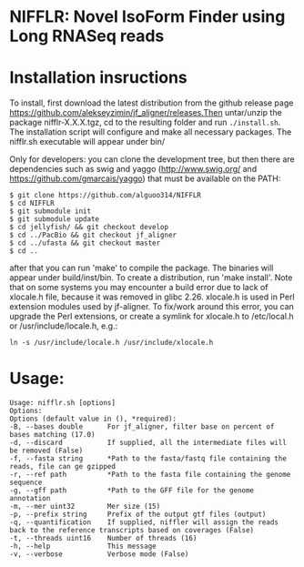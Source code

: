 # NIFFLR: Novel IsoForm Finder using Long RNASeq reads

# Installation insructions

To install, first download the latest distribution from the github release page https://github.com/alekseyzimin/jf_aligner/releases.Then untar/unzip the package nifflr-X.X.X.tgz, cd to the resulting folder and run `./install.sh`.  The installation script will configure and make all necessary packages.  The nifflr.sh executable will appear under bin/

Only for developers:  you can clone the development tree, but then there are dependencies such as swig and yaggo (http://www.swig.org/ and https://github.com/gmarcais/yaggo) that must be available on the PATH:

```
$ git clone https://github.com/alguoo314/NIFFLR
$ cd NIFFLR
$ git submodule init
$ git submodule update
$ cd jellyfish/ && git checkout develop
$ cd ../PacBio && git checkout jf_aligner
$ cd ../ufasta && git checkout master
$ cd ..
```
after that you can run 'make' to compile the package.  The binaries will appear under build/inst/bin.  To create a distribution, run 'make install'.
Note that on some systems you may encounter a build error due to lack of xlocale.h file, because it was removed in glibc 2.26.  xlocale.h is used in Perl extension modules used by jf-aligner.  To fix/work around this error, you can upgrade the Perl extensions, or create a symlink for xlocale.h to /etc/local.h or /usr/include/locale.h, e.g.:
```
ln -s /usr/include/locale.h /usr/include/xlocale.h
```

# Usage:
```
Usage: nifflr.sh [options]
Options:
Options (default value in (), *required):
-B, --bases double      For jf_aligner, filter base on percent of bases matching (17.0)
-d, --discard           If supplied, all the intermediate files will be removed (False)
-f, --fasta string      *Path to the fasta/fastq file containing the reads, file can ge gzipped
-r, --ref path          *Path to the fasta file containing the genome sequence
-g, --gff path          *Path to the GFF file for the genome annotation
-m, --mer uint32        Mer size (15)
-p, --prefix string     Prefix of the output gtf files (output)
-q, --quantification    If supplied, niffler will assign the reads back to the reference transcripts based on coverages (False)
-t, --threads uint16    Number of threads (16)
-h, --help              This message
-v, --verbose           Verbose mode (False)
```
